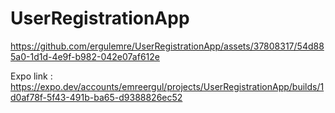 # UserRegistrationApp


https://github.com/ergulemre/UserRegistrationApp/assets/37808317/54d885a0-1d1d-4e9f-b982-042e07af612e


Expo link : https://expo.dev/accounts/emreergul/projects/UserRegistrationApp/builds/1d0af78f-5f43-491b-ba65-d9388826ec52
